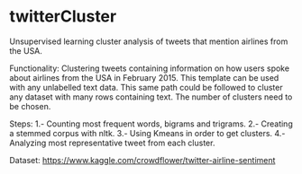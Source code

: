 # twitterCluster
Unsupervised learning cluster analysis of tweets that mention airlines from the USA.

Functionality: Clustering tweets containing information on how users spoke about airlines from the USA in February 2015. This template can be used with any unlabelled text data. This same path could be followed to cluster any dataset with many rows containing text. The number of clusters need to be chosen.

Steps: 
1.- Counting most frequent words, bigrams and trigrams.
2.- Creating a stemmed corpus with nltk.
3.- Using Kmeans in order to get clusters.
4.- Analyzing most representative tweet from each cluster.

Dataset: https://www.kaggle.com/crowdflower/twitter-airline-sentiment

